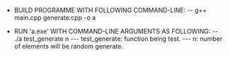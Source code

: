 - BUILD PROGRAMME WITH FOLLOWING COMMAND-LINE:
    -- g++ main.cpp generate.cpp -o a

- RUN 'a.exe' WITH COMMAND-LINE ARGUMENTS AS FOLLOWING:
    -- ./a test_generate n 
        --- test_generate: function being test.
        --- n: number of elements will be random generate.

    